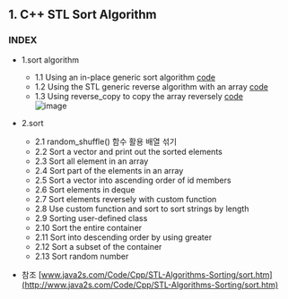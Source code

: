 ## 1. C++ STL Sort Algorithm
### INDEX
* 1.sort algorithm
  * 1.1 Using an in-place generic sort algorithm [code](https://github.com/csbyun-data/CPP-Pro/blob/main/chap05/sort/sort01.cpp)
  * 1.2 Using the STL generic reverse algorithm with an array [code](https://github.com/csbyun-data/CPP-Pro/blob/main/chap05/sort/sort02.cpp)
  * 1.3 Using reverse_copy to copy the array reversely [code](https://github.com/csbyun-data/CPP-Pro/blob/main/chap05/sort/sort03.cpp)  
  ![image](https://github.com/user-attachments/assets/1216cbfe-46d7-43d4-bbc5-e9b87e9aca7e)


* 2.sort
  * 2.1 random_shuffle() 함수 활용 배열 섞기
  * 2.2 Sort a vector and print out the sorted elements
  * 2.3 Sort all element in an array
  * 2.4 Sort part of the elements in an array
  * 2.5 Sort a vector into ascending order of id members
  * 2.6 Sort elements in deque
  * 2.7 Sort elements reversely with custom function
  * 2.8 Use custom function and sort to sort strings by length
  * 2.9 Sorting user-defined class
  * 2.10 Sort the entire container
  * 2.11 Sort into descending order by using greater
  * 2.12 Sort a subset of the container
  * 2.13 Sort random number

* 참조 [www.java2s.com/Code/Cpp/STL-Algorithms-Sorting/sort.htm](http://www.java2s.com/Code/Cpp/STL-Algorithms-Sorting/sort.htm)
